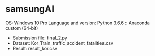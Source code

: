 # samsungAI
OS: Windows 10 Pro
Language and version: Python 3.6.6 :: Anaconda custom (64-bit)

* Submission file: final_2.py
* Dataset: Kor_Train_traffic_accident_fatalities.csv
* Result: result_kor.csv
